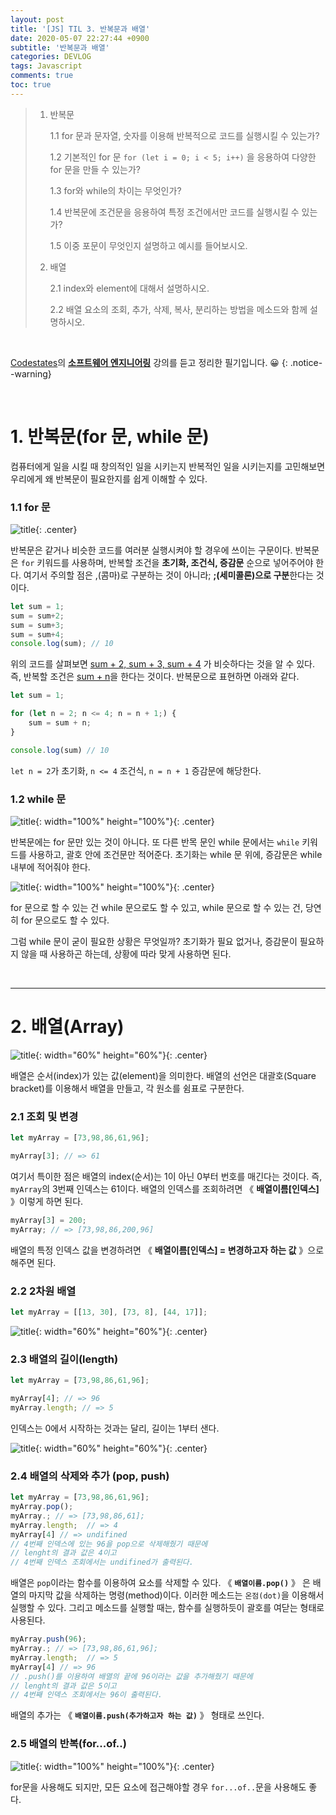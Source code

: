 ```yaml
---
layout: post
title: '[JS] TIL 3. 반복문과 배열'
date: 2020-05-07 22:27:44 +0900
subtitle: '반복문과 배열'
categories: DEVLOG
tags: Javascript
comments: true
toc: true
---
```


> 1. 반복문
> 
>    1.1 for 문과 문자열, 숫자를 이용해 반복적으로 코드를 실행시킬 수 있는가?
>    
>    1.2 기본적인 for 문 `for (let i = 0; i < 5; i++)` 을 응용하여 다양한 for 문을 만들 수 있는가?
>
>    1.3 for와 while의 차이는 무엇인가?
>
>    1.4 반복문에 조건문을 응용하여 특정 조건에서만 코드를 실행시킬 수 있는 가?
>
>    1.5 이중 포문이 무엇인지 설명하고 예시를 들어보시오.
>    
>3. 배열
>
>    2.1 index와 element에 대해서 설명하시오.
>    
>    2.2 배열 요소의 조회, 추가, 삭제, 복사, 분리하는 방법을 메소드와 함께 설명하시오.

<br>

[Codestates](https://codestates.com/)의 **[소프트웨어 엔지니어링](https://codestates.com/course/software-engineering)** 강의를 듣고 정리한 필기입니다. 😀 
{: .notice--warning}

<br>

# 1. 반복문(for 문, while 문)

컴퓨터에게 일을 시킬 때 창의적인 일을 시키는지 반복적인 일을 시키는지를 고민해보면 우리에게 왜 반복문이 필요한지를 쉽게 이해할 수 있다.

###     1.1 for 문

![title](/assets/img/JS-TIL/TIL3/2020-05-07-TIL3-1.png){: .center}

반복문은 같거나 비슷한 코드를 여러분 실행시켜야 할 경우에 쓰이는 구문이다. 반복문은 `for` 키워드를 사용하며, 반복할 조건을 **초기화, 조건식, 증감문** 순으로 넣어주어야 한다. 여기서 주의할 점은 ,(콤마)로 구분하는 것이 아니라; **;(세미콜론)으로 구분**한다는 것이다.

```js
let sum = 1;
sum = sum+2;
sum = sum+3; 
sum = sum+4;
console.log(sum); // 10
```

위의 코드를 살펴보면 <u>sum + 2, sum + 3, sum + 4</u> 가 비슷하다는 것을 알 수 있다. 즉, 반복할 조건은 <u>sum + n</u>을 한다는 것이다. 반복문으로 표현하면 아래와 같다. 

```js
let sum = 1;

for (let n = 2; n <= 4; n = n + 1;) {
    sum = sum + n;
}

console.log(sum) // 10
```

`let n = 2`가 초기화, `n <= 4` 조건식, `n = n + 1` 증감문에 해당한다.



###     1.2 while 문

![title](/assets/img/JS-TIL/TIL3/2020-05-07-TIL3-2.png){: width="100%" height="100%"}{: .center}

반복문에는 for 문만 있는 것이 아니다. 또 다른 반목 문인 while 문에서는 `while` 키워드를 사용하고, 괄호 안에 조건문만 적어준다. 초기화는 while 문 위에, 증감문은 while 내부에 적어줘야 한다.

![title](/assets/img/JS-TIL/TIL3/2020-05-07-TIL3-3.png){: width="100%" height="100%"}{: .center}

for 문으로 할 수 있는 건 while 문으로도 할 수 있고, while 문으로 할 수 있는 건, 당연히 for 문으로도 할 수 있다. 

그럼 while 문이 굳이 필요한 상황은 무엇일까? 초기화가 필요 없거나, 증감문이 필요하지 않을 때 사용하곤 하는데, 상황에 따라 맞게 사용하면 된다.

<br>

***

# 2. 배열(Array)

![title](/assets/img/JS-TIL/TIL3/2020-05-07-TIL3-4.png){: width="60%" height="60%"}{: .center}

배열은 순서(index)가 있는 값(element)을 의미한다. 배열의 선언은 대괄호(Square bracket)를 이용해서 배열을 만들고, 각 원소를 쉼표로 구분한다. 

###     2.1 조회 및 변경

```js
let myArray = [73,98,86,61,96];

myArray[3]; // => 61 
```

여기서 특이한 점은 배열의 index(순서)는 1이 아닌 0부터 번호를 매긴다는 것이다. 즉, `myArray`의 3번째 인덱스는 61이다. 배열의 인덱스를 조회하려면 《 **배열이름[인덱스]** 》이렇게 하면 된다.

```js
myArray[3] = 200;
myArray; // => [73,98,86,200,96]
```

배열의 특정 인덱스 값을 변경하려면 《 **배열이름[인덱스] = 변경하고자 하는 값** 》으로 해주면 된다.



###      2.2 2차원 배열

```js
let myArray = [[13, 30], [73, 8], [44, 17]];
```

![title](/assets/img/JS-TIL/TIL3/2020-05-07-TIL3-5.png){: width="60%" height="60%"}{: .center}



###      2.3 배열의 길이(length)

```js
let myArray = [73,98,86,61,96];

myArray[4]; // => 96
myArray.length; // => 5
```

인덱스는 0에서 시작하는 것과는 달리, 길이는 1부터 샌다.

![title](/assets/img/JS-TIL/TIL3/2020-05-07-TIL3-6.png){: width="60%" height="60%"}{: .center}



###     2.4 배열의 삭제와 추가 (pop, push)

```js
let myArray = [73,98,86,61,96];
myArray.pop(); 
myArray.; // => [73,98,86,61];
myArray.length;  // => 4
myArray[4] // => undifined
// 4번째 인덱스에 있는 96을 pop으로 삭제해줬기 때문에 
// lenght의 결과 값은 4이고
// 4번째 인덱스 조회에서는 undifined가 출력된다.
```

배열은  `pop`이라는 함수를 이용하여 요소를 삭제할 수 있다. 《 **`배열이름.pop()`** 》 은 배열의 마지막 값을 삭제하는 명령(method)이다. 이러한 메소드는 `온점(dot)`을 이용해서 실행할 수 있다. 그리고 메소드를 실행할 때는, 함수를 실행하듯이 괄호를 여닫는 형태로 사용된다.

```javascript 
myArray.push(96); 
myArray.; // => [73,98,86,61,96];
myArray.length;  // => 5
myArray[4] // => 96
// .push()를 이용하여 배열의 끝에 96이라는 값을 추가해줬기 때문에 
// lenght의 결과 값은 5이고
// 4번째 인덱스 조회에서는 96이 출력된다.
```

배열의 추가는 《 **`배열이름.push(추가하고자 하는 값)`** 》 형태로 쓰인다. 

###      2.5 배열의 반복(for...of..)

![title](/assets/img/JS-TIL/TIL3/2020-05-07-TIL3-7.png){: width="100%" height="100%"}{: .center}

for문을 사용해도 되지만, 모든 요소에 접근해야할 경우 `for...of..`문을 사용해도 좋다.

